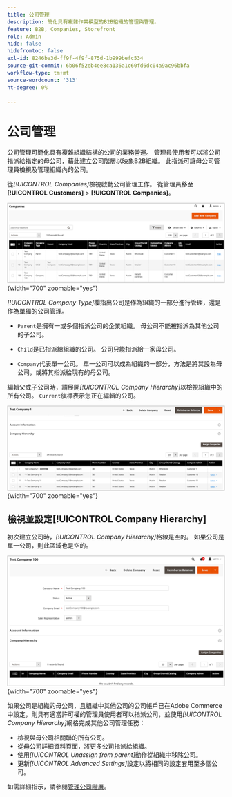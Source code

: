 ```yaml
---
title: 公司管理
description: 簡化具有複雜作業模型的B2B組織的管理與管理。
feature: B2B, Companies, Storefront
role: Admin
hide: false
hidefromtoc: false
exl-id: 8246be3d-ff9f-4f9f-875d-1b999befc534
source-git-commit: 6b06f52eb4ee8ca136a1c60fd6dc04a9ac96bbfa
workflow-type: tm+mt
source-wordcount: '313'
ht-degree: 0%

---
```


# 公司管理

公司管理可簡化具有複雜組織結構的公司的業務營運。 管理員使用者可以將公司指派給指定的母公司，藉此建立公司階層以映象B2B組織。 此指派可讓母公司管理員檢視及管理組織內的公司。

從&#x200B;*[!UICONTROL Companies]*&#x200B;檢視啟動公司管理工作。 從管理員移至&#x200B;**[!UICONTROL Customers]** > **[!UICONTROL Companies]**。

![B2B管理公司網格](./assets/companies-grid-view.png){width="700" zoomable="yes"}

*[!UICONTROL Company Type]*&#x200B;欄指出公司是作為組織的一部分進行管理，還是作為單獨的公司管理。

- `Parent`是擁有一或多個指派公司的企業組織。 母公司不能被指派為其他公司的子公司。

- `Child`是已指派給組織的公司。 公司只能指派給一家母公司。

- `Company`代表單一公司。 單一公司可以成為組織的一部分，方法是將其設為母公司，或將其指派給現有的母公司。

編輯父或子公司時，請展開&#x200B;*[!UICONTROL Company Hierarchy]*&#x200B;以檢視組織中的所有公司。 `Current`旗標表示您正在編輯的公司。

![B2B公司階層網格](./assets/company-detail-hierarchy-current-flag.png){width="700" zoomable="yes"}

## 檢視並設定[!UICONTROL Company Hierarchy]

初次建立公司時，*[!UICONTROL Company Hierarchy]*&#x200B;格線是空的。 如果公司是單一公司，則此區域也是空的。

![B2B公司階層網格](./assets/company-hierarchy-grid.png){width="700" zoomable="yes"}

如果公司是組織的母公司，且組織中其他公司的公司帳戶已在Adobe Commerce中設定，則具有適當許可權的管理員使用者可以指派公司，並使用&#x200B;*[!UICONTROL Company Hierarchy]*&#x200B;網格完成其他公司管理任務：

- 檢視與母公司相關聯的所有公司。
- 從母公司詳細資料頁面，將更多公司指派給組織。
- 使用&#x200B;*[!UICONTROL Unassign from parent]*&#x200B;動作從組織中移除公司。
- 更新&#x200B;*[!UICONTROL Advanced Settings]*&#x200B;設定以將相同的設定套用至多個公司。

如需詳細指示，請參閱[管理公司階層](manage-company-hierarchy.md)。

